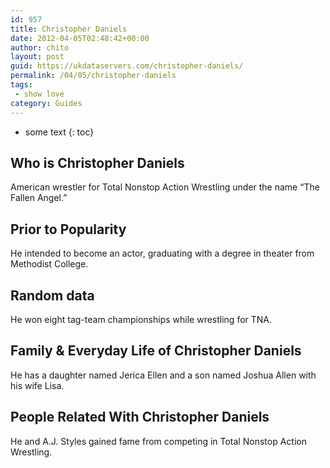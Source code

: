 ```yaml
---
id: 957
title: Christopher Daniels
date: 2012-04-05T02:48:42+00:00
author: chito
layout: post
guid: https://ukdataservers.com/christopher-daniels/
permalink: /04/05/christopher-daniels
tags:
 - show love
category: Guides
---
```


* some text
{: toc}


## Who is  Christopher Daniels
                  
                  
                  
American wrestler for Total Nonstop Action Wrestling under the name &#8220;The Fallen Angel.&#8221;
                  
                
                
                
## Prior to Popularity 
                  
                  
                  
He intended to become an actor, graduating with a degree in theater from Methodist College.
                  
                
                
                
## Random data 
                  
                  
                  
He won eight tag-team championships while wrestling for TNA.
                  
                
                
                
## Family & Everyday Life of Christopher Daniels
                  
                  
                  
He has a daughter named Jerica Ellen and a son named Joshua Allen with his wife Lisa.
                  
                
                
                
## People Related With  Christopher Daniels
                  
                  
                  
He and A.J. Styles gained fame from competing in Total Nonstop Action Wrestling.
                  
                
              
            
          
          
          
    
    
  
